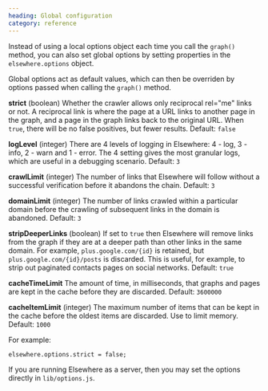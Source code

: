 ```yaml
--- 
heading: Global configuration
category: reference
---
```


Instead of using a local options object each time you call the `graph()` method, you can also set global options by setting properties in the `elsewhere.options` object.

Global options act as default values, which can then be overriden by options passed when calling the `graph()` method.

**strict** (boolean)  Whether the crawler allows only reciprocal rel="me" links or not. A reciprocal link is where the page at a URL links to another page in the graph, and a page in the graph links back to the original URL. When `true`, there will be no false positives, but fewer results. Default: `false`

**logLevel** (integer) There are 4 levels of logging in Elsewhere: 4 - log, 3 - info, 2 - warn and 1 -  error. The 4 setting gives the most granular logs, which are useful in a debugging scenario. Default: `3` 

**crawlLimit** (integer) The number of links that Elsewhere will follow without a successful verification before it abandons the chain. Default: `3`

**domainLimit** (integer) The number of links crawled within a particular domain before the crawling of subsequent links in the domain is abandoned. Default: `3`

**stripDeeperLinks** (boolean) If set to `true` then Elsewhere will remove links from the graph if they are at a deeper path than other links in the same domain. For example, `plus.google.com/{id}` is retained, but `plus.google.com/{id}/posts` is discarded. This is useful, for example, to strip out paginated contacts pages on social networks. Default: `true`

**cacheTimeLimit** The amount of time, in milliseconds, that graphs and pages are kept in the cache before they are discarded. Default: `3600000`

**cacheItemLimit** (integer) The maximum number of items that can be kept in the cache before the oldest items are discarded. Use to limit memory. Default: `1000`

For example:
    
    elsewhere.options.strict = false;

If you are running Elsewhere as a server, then you may set the options directly in `lib/options.js`. 
